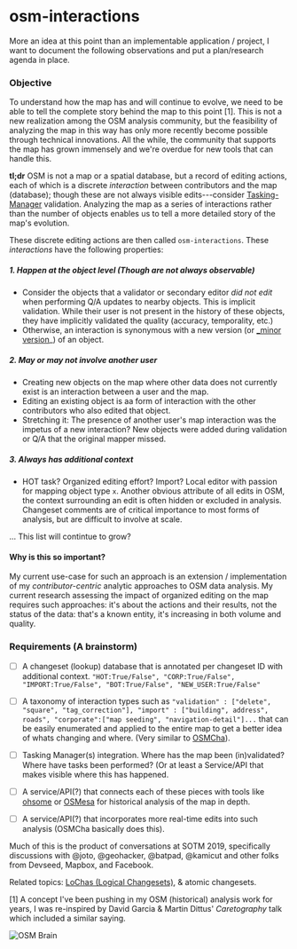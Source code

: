 # osm-interactions

More an idea at this point than an implementable application / project, I want to document the following observations and put a plan/research agenda in place.

### Objective
To understand how the map has and will continue to evolve, we need to be able to tell the complete story behind the map to this point [1]. This is not a new realization among the OSM analysis community, but the feasibility of analyzing the map in this way has only more recently become possible through technical innovations. All the while, the community that supports the map has grown immensely and we're overdue for new tools that can handle this.

**tl;dr**
OSM is not a map or a spatial database, but a record of editing actions, each of which is a discrete _interaction_ between contributors and the map (database); though these are not always visible edits---consider [Tasking-Manager](//tasks.hotosm.org) validation. Analyzing the map as a series of interactions rather than the number of objects enables us to tell a more detailed story of the map's evolution.

These discrete editing actions are then called `osm-interactions`. These _interactions_ have the following properties: 

##### 1. Happen at the object level (Though are not always observable)
  - Consider the objects that a validator or secondary editor _did not edit_ when performing Q/A updates to nearby objects. This is implicit validation. While their user is not present in the history of these objects, they have implicitly validated the quality (accuracy, temporality, etc.)
  - Otherwise, an interaction is synonymous with a new version (or [_minor version](https://www.openstreetmap.org/user/Jennings%20Anderson/diary/47133#background)_) of an object.

##### 2. May or may not involve another user
  - Creating new objects on the map where other data does not currently exist is an interaction between a user and the map.
  - Editing an existing object is aa form of interaction with the other contributors who also edited that object.
  - Stretching it: The presence of another user's map interaction was the impetus of a new interaction? New objects were added during validation or Q/A that the original mapper missed. 
  
##### 3. Always has additional context
  - HOT task? Organized editing effort? Import? Local editor with passion for mapping object type `x`. Another obvious attribute of all edits in OSM, the context surrounding an edit is often hidden or excluded in analysis. Changeset comments are of critical importance to most forms of analysis, but are difficult to involve at scale.
  
... This list will contintue to grow?


#### Why is this so important?
My current use-case for such an approach is an extension / implementation of my _contributor-centric_ analytic approaches to OSM data analysis. My current research assessing the impact of organized editing on the map requires such approaches: it's about the actions and their results, not the status of the data: that's a known entity, it's increasing in both volume and quality.



### Requirements (A brainstorm)
 - [ ] A changeset (lookup) database that is annotated per changeset ID with additional context. `"HOT:True/False", "CORP:True/False", "IMPORT:True/False", "BOT:True/False", "NEW_USER:True/False"`
 - [ ] A taxonomy of interaction types such as `"validation" : ["delete", "square", "tag_correction"], "import" : ["building", address", roads", "corporate":["map seeding", "navigation-detail"]...` that can be easily enumerated and applied to the entire map to get a better idea of whats changing and where. (Very similar to [OSMCha](https://osmcha.mapbox.com/)).
 - [ ] Tasking Manager(s) integration. Where has the map been (in)validated? Where have tasks been performed? (Or at least a Service/API that makes visible where this has happened.
 - [ ] A service/API(?) that connects each of these pieces with tools like [ohsome](https://heigit.org/big-spatial-data-analytics-en/ohsome/) or [OSMesa](//github.com/azavea/osmesa) for historical analysis of the map in depth.
 - [ ] A service/API(?) that incorporates more real-time edits into such analysis (OSMCha basically does this).


Much of this is the product of conversations at SOTM 2019, specifically discussions with @joto, @geohacker, @batpad, @kamicut and other folks from Devseed, Mapbox, and Facebook.

Related topics: [LoChas (Logical Changesets)](https://engineering.fb.com/ml-applications/mars/), & atomic changesets. 

[1] A concept I've been pushing in my OSM (historical) analysis work for years, I was re-inspired by David Garcia & Martin Dittus' _Caretography_ talk which included a similar saying. 

![OSM Brain](https://i.imgflip.com/3bz5ok.jpg)
